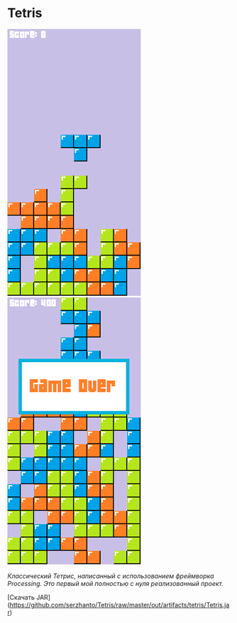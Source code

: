 # Tetris
<img src="https://github.com/serzhanto/Tetris/blob/master/data/screenshot.png" alt="Pull" />
<img src="https://github.com/serzhanto/Tetris/blob/master/data/screenshot2.png" alt="Pull" />

_Классический Тетрис, написанный с использованием фреймворка Processing. Это первый мой полностью с нуля реализованный проект._

[Скачать JAR] (https://github.com/serzhanto/Tetris/raw/master/out/artifacts/tetris/Tetris.jar)
